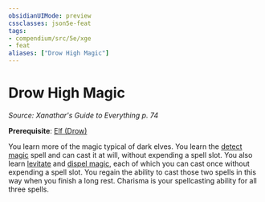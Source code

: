 ```yaml
---
obsidianUIMode: preview
cssclasses: json5e-feat
tags:
- compendium/src/5e/xge
- feat
aliases: ["Drow High Magic"]
---
```

# Drow High Magic
*Source: Xanathar's Guide to Everything p. 74*  

**Prerequisite**: [Elf (Drow)](/2-Mechanics/CLI/races/elf-drow.md)

You learn more of the magic typical of dark elves. You learn the [detect magic](/2-Mechanics/CLI/spells/detect-magic.md) spell and can cast it at will, without expending a spell slot. You also learn [levitate](/2-Mechanics/CLI/spells/levitate.md) and [dispel magic](/2-Mechanics/CLI/spells/dispel-magic.md), each of which you can cast once without expending a spell slot. You regain the ability to cast those two spells in this way when you finish a long rest. Charisma is your spellcasting ability for all three spells.